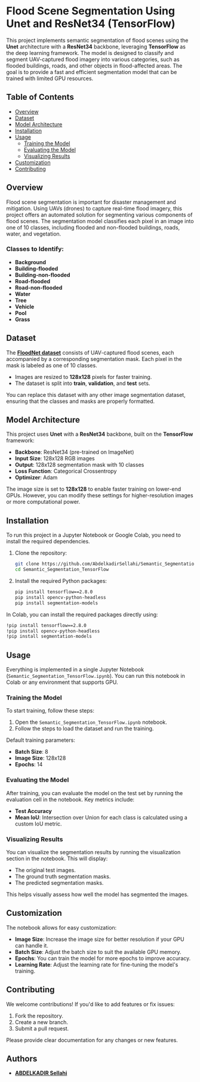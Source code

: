 # Flood Scene Segmentation Using Unet and ResNet34 (TensorFlow)

This project implements semantic segmentation of flood scenes using the **Unet** architecture with a **ResNet34** backbone, leveraging **TensorFlow** as the deep learning framework. The model is designed to classify and segment UAV-captured flood imagery into various categories, such as flooded buildings, roads, and other objects in flood-affected areas. The goal is to provide a fast and efficient segmentation model that can be trained with limited GPU resources.

## Table of Contents

- [Overview](#overview)
- [Dataset](#dataset)
- [Model Architecture](#model-architecture)
- [Installation](#installation)
- [Usage](#usage)
  - [Training the Model](#training-the-model)
  - [Evaluating the Model](#evaluating-the-model)
  - [Visualizing Results](#visualizing-results)
- [Customization](#customization)
- [Contributing](#contributing)

## Overview

Flood scene segmentation is important for disaster management and mitigation. Using UAVs (drones) to capture real-time flood imagery, this project offers an automated solution for segmenting various components of flood scenes. The segmentation model classifies each pixel in an image into one of 10 classes, including flooded and non-flooded buildings, roads, water, and vegetation.

### Classes to Identify:
- **Background**
- **Building-flooded**
- **Building-non-flooded**
- **Road-flooded**
- **Road-non-flooded**
- **Water**
- **Tree**
- **Vehicle**
- **Pool**
- **Grass**

## Dataset

The [**FloodNet dataset**](https://github.com/BinaLab/FloodNet-Challenge-EARTHVISION2021?fbclid=IwAR2XIwe5nJg5VSgxgCldM7K0HPtVsDxB0fjd8cJJZfz6WMe3g0Pxg2W3PlE) consists of UAV-captured flood scenes, each accompanied by a corresponding segmentation mask. Each pixel in the mask is labeled as one of 10 classes.

- Images are resized to **128x128** pixels for faster training.
- The dataset is split into **train**, **validation**, and **test** sets.

You can replace this dataset with any other image segmentation dataset, ensuring that the classes and masks are properly formatted.

## Model Architecture

This project uses **Unet** with a **ResNet34** backbone, built on the **TensorFlow** framework:
- **Backbone**: ResNet34 (pre-trained on ImageNet)
- **Input Size**: 128x128 RGB images
- **Output**: 128x128 segmentation mask with 10 classes
- **Loss Function**: Categorical Crossentropy
- **Optimizer**: Adam

The image size is set to **128x128** to enable faster training on lower-end GPUs. However, you can modify these settings for higher-resolution images or more computational power.

## Installation

To run this project in a Jupyter Notebook or Google Colab, you need to install the required dependencies.

1. Clone the repository:

   ```bash
   git clone https://github.com/AbdelkadirSellahi/Semantic_Segmentation_TensorFlow.git
   cd Semantic_Segmentation_TensorFlow
   ```

2. Install the required Python packages:

   ```bash
   pip install tensorflow==2.8.0
   pip install opencv-python-headless
   pip install segmentation-models
   ```

In Colab, you can install the required packages directly using:

```bash
!pip install tensorflow==2.8.0
!pip install opencv-python-headless
!pip install segmentation-models
```

## Usage

Everything is implemented in a single Jupyter Notebook (`Semantic_Segmentation_TensorFlow.ipynb`). You can run this notebook in Colab or any environment that supports GPU.

### Training the Model

To start training, follow these steps:
1. Open the `Semantic_Segmentation_TensorFlow.ipynb` notebook.
2. Follow the steps to load the dataset and run the training.

Default training parameters:
- **Batch Size**: 8
- **Image Size**: 128x128
- **Epochs**: 14

### Evaluating the Model

After training, you can evaluate the model on the test set by running the evaluation cell in the notebook. Key metrics include:
- **Test Accuracy**
- **Mean IoU**: Intersection over Union for each class is calculated using a custom IoU metric.

### Visualizing Results

You can visualize the segmentation results by running the visualization section in the notebook. This will display:
- The original test images.
- The ground truth segmentation masks.
- The predicted segmentation masks.

This helps visually assess how well the model has segmented the images.

## Customization

The notebook allows for easy customization:
- **Image Size**: Increase the image size for better resolution if your GPU can handle it.
- **Batch Size**: Adjust the batch size to suit the available GPU memory.
- **Epochs**: You can train the model for more epochs to improve accuracy.
- **Learning Rate**: Adjust the learning rate for fine-tuning the model's training.

## Contributing

We welcome contributions! If you'd like to add features or fix issues:
1. Fork the repository.
2. Create a new branch.
3. Submit a pull request.

Please provide clear documentation for any changes or new features.

## Authors

- [**ABDELKADIR Sellahi**](https://github.com/AbdelkadirSellahi)
